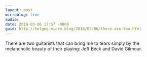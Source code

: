 ```yaml
---
layout: post
microblog: true
audio: 
date: 2018-03-06 17:57 -0000
guid: http://helgeg.micro.blog/2018/03/06/there-are-two.html
---
```

There are two guitarists that can bring me to tears simply by the melancholic beauty of their playing: Jeff Beck and David Gilmour. 
